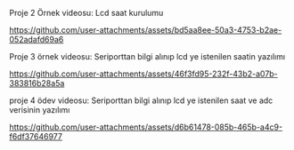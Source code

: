 
Proje 2 Örnek videosu: Lcd saat kurulumu


https://github.com/user-attachments/assets/bd5aa8ee-50a3-4753-b2ae-052adafd69a6



Proje 3 örnek videosu: Seriporttan bilgi alınıp lcd ye istenilen saatin yazılımı


https://github.com/user-attachments/assets/46f3fd95-232f-43b2-a07b-383816b28a5a


proje 4 ödev videosu: Seriporttan bilgi alınıp lcd ye istenilen saat ve adc verisinin yazılımı


https://github.com/user-attachments/assets/d6b61478-085b-465b-a4c9-f6df37646977

